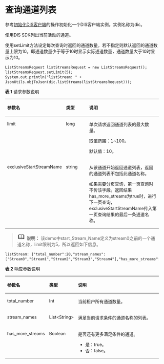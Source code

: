 # 查询通道列表<a name="dgc_06_0058"></a>

参考[初始化DIS客户端](初始化DIS客户端.md#dgc_06_0050)的操作初始化一个DIS客户端实例，实例名称为dic。

使用DIS SDK列出当前活动的通道。

使用setLimit方法设定每次查询时返回的通道数量，若不指定则默认返回的通道数量上限为10。即通道数量少于等于10时显示实际通道数量，通道数量大于10时显示为10。

```
ListStreamsRequest listStreamsRequest = new ListStreamsRequest();
listStreamsRequest.setLimit(5);
System.out.println("listStream: " + JsonUtils.objToJson(dic.listStreams(listStreamsRequest)));
```

**表 1**  请求参数说明

<a name="zh-cn_topic_0091881413_zh-cn_topic_0131140746_table64553311"></a>
<table><thead align="left"><tr id="zh-cn_topic_0091881413_zh-cn_topic_0131140746_row50089467"><th class="cellrowborder" valign="top" width="33.33333333333333%" id="mcps1.2.4.1.1"><p id="zh-cn_topic_0091881413_zh-cn_topic_0131140746_p30715040"><a name="zh-cn_topic_0091881413_zh-cn_topic_0131140746_p30715040"></a><a name="zh-cn_topic_0091881413_zh-cn_topic_0131140746_p30715040"></a>参数名</p>
</th>
<th class="cellrowborder" valign="top" width="16.82168216821682%" id="mcps1.2.4.1.2"><p id="zh-cn_topic_0091881413_zh-cn_topic_0131140746_p4890297"><a name="zh-cn_topic_0091881413_zh-cn_topic_0131140746_p4890297"></a><a name="zh-cn_topic_0091881413_zh-cn_topic_0131140746_p4890297"></a>类型</p>
</th>
<th class="cellrowborder" valign="top" width="49.84498449844985%" id="mcps1.2.4.1.3"><p id="zh-cn_topic_0091881413_zh-cn_topic_0131140746_p60569775"><a name="zh-cn_topic_0091881413_zh-cn_topic_0131140746_p60569775"></a><a name="zh-cn_topic_0091881413_zh-cn_topic_0131140746_p60569775"></a>说明</p>
</th>
</tr>
</thead>
<tbody><tr id="zh-cn_topic_0091881413_zh-cn_topic_0131140746_row8257064"><td class="cellrowborder" valign="top" width="33.33333333333333%" headers="mcps1.2.4.1.1 "><p id="zh-cn_topic_0091881413_zh-cn_topic_0131140746_p64842419"><a name="zh-cn_topic_0091881413_zh-cn_topic_0131140746_p64842419"></a><a name="zh-cn_topic_0091881413_zh-cn_topic_0131140746_p64842419"></a>limit</p>
</td>
<td class="cellrowborder" valign="top" width="16.82168216821682%" headers="mcps1.2.4.1.2 "><p id="zh-cn_topic_0091881413_zh-cn_topic_0131140746_p17744591"><a name="zh-cn_topic_0091881413_zh-cn_topic_0131140746_p17744591"></a><a name="zh-cn_topic_0091881413_zh-cn_topic_0131140746_p17744591"></a>long</p>
</td>
<td class="cellrowborder" valign="top" width="49.84498449844985%" headers="mcps1.2.4.1.3 "><p id="zh-cn_topic_0091881413_zh-cn_topic_0131140746_p28025763"><a name="zh-cn_topic_0091881413_zh-cn_topic_0131140746_p28025763"></a><a name="zh-cn_topic_0091881413_zh-cn_topic_0131140746_p28025763"></a>单次请求返回通道列表的最大数量。</p>
<p id="zh-cn_topic_0091881413_zh-cn_topic_0131140746_p50905282"><a name="zh-cn_topic_0091881413_zh-cn_topic_0131140746_p50905282"></a><a name="zh-cn_topic_0091881413_zh-cn_topic_0131140746_p50905282"></a>取值范围：1~100。</p>
<p id="zh-cn_topic_0091881413_zh-cn_topic_0131140746_p55494360"><a name="zh-cn_topic_0091881413_zh-cn_topic_0131140746_p55494360"></a><a name="zh-cn_topic_0091881413_zh-cn_topic_0131140746_p55494360"></a>默认值：10。</p>
</td>
</tr>
<tr id="zh-cn_topic_0091881413_zh-cn_topic_0131140746_row29687198"><td class="cellrowborder" valign="top" width="33.33333333333333%" headers="mcps1.2.4.1.1 "><p id="zh-cn_topic_0091881413_p13992312195319"><a name="zh-cn_topic_0091881413_p13992312195319"></a><a name="zh-cn_topic_0091881413_p13992312195319"></a>exclusiveStartStreamName</p>
</td>
<td class="cellrowborder" valign="top" width="16.82168216821682%" headers="mcps1.2.4.1.2 "><p id="zh-cn_topic_0091881413_zh-cn_topic_0131140746_p27788708"><a name="zh-cn_topic_0091881413_zh-cn_topic_0131140746_p27788708"></a><a name="zh-cn_topic_0091881413_zh-cn_topic_0131140746_p27788708"></a>string</p>
</td>
<td class="cellrowborder" valign="top" width="49.84498449844985%" headers="mcps1.2.4.1.3 "><p id="zh-cn_topic_0091881413_zh-cn_topic_0131140746_p36292894"><a name="zh-cn_topic_0091881413_zh-cn_topic_0131140746_p36292894"></a><a name="zh-cn_topic_0091881413_zh-cn_topic_0131140746_p36292894"></a>从该通道开始返回通道列表，返回的通道列表不包括此通道名称。</p>
<p id="zh-cn_topic_0091881413_p660312349306"><a name="zh-cn_topic_0091881413_p660312349306"></a><a name="zh-cn_topic_0091881413_p660312349306"></a>如果需要分页查询，第一页查询时不传该字段。返回结果has_more_streams为true时，进行下一页查询，exclusiveStartStreamName传入第一页查询结果的最后一条通道名称。</p>
</td>
</tr>
</tbody>
</table>

>![](public_sys-resources/icon-note.gif) **说明：** 
>该demo中start\_Stream\_Name定义为stream0之前的一个通道名称，limit限制为5，所以返回如下信息。

```
listStream: {"total_number":20,"stream_names":["Stream0","Stream1","Stream2","Stream3","Stream4"],"has_more_streams":true}
```

**表 2**  响应参数说明

<a name="zh-cn_topic_0091881413_table1022333410134"></a>
<table><thead align="left"><tr id="zh-cn_topic_0091881413_row2248734710134"><th class="cellrowborder" valign="top" width="22.220000000000002%" id="mcps1.2.4.1.1"><p id="zh-cn_topic_0091881413_p953583810134"><a name="zh-cn_topic_0091881413_p953583810134"></a><a name="zh-cn_topic_0091881413_p953583810134"></a>参数名</p>
</th>
<th class="cellrowborder" valign="top" width="18.18%" id="mcps1.2.4.1.2"><p id="zh-cn_topic_0091881413_p3420542610134"><a name="zh-cn_topic_0091881413_p3420542610134"></a><a name="zh-cn_topic_0091881413_p3420542610134"></a>类型</p>
</th>
<th class="cellrowborder" valign="top" width="59.599999999999994%" id="mcps1.2.4.1.3"><p id="zh-cn_topic_0091881413_p1917608510134"><a name="zh-cn_topic_0091881413_p1917608510134"></a><a name="zh-cn_topic_0091881413_p1917608510134"></a>说明</p>
</th>
</tr>
</thead>
<tbody><tr id="zh-cn_topic_0091881413_row975909010134"><td class="cellrowborder" valign="top" width="22.220000000000002%" headers="mcps1.2.4.1.1 "><p id="zh-cn_topic_0091881413_p5228881510134"><a name="zh-cn_topic_0091881413_p5228881510134"></a><a name="zh-cn_topic_0091881413_p5228881510134"></a>total_number</p>
</td>
<td class="cellrowborder" valign="top" width="18.18%" headers="mcps1.2.4.1.2 "><p id="zh-cn_topic_0091881413_p753560410134"><a name="zh-cn_topic_0091881413_p753560410134"></a><a name="zh-cn_topic_0091881413_p753560410134"></a>Int</p>
</td>
<td class="cellrowborder" valign="top" width="59.599999999999994%" headers="mcps1.2.4.1.3 "><p id="zh-cn_topic_0091881413_p640420210134"><a name="zh-cn_topic_0091881413_p640420210134"></a><a name="zh-cn_topic_0091881413_p640420210134"></a>当前租户所有通道数量。</p>
</td>
</tr>
<tr id="zh-cn_topic_0091881413_row5763782310134"><td class="cellrowborder" valign="top" width="22.220000000000002%" headers="mcps1.2.4.1.1 "><p id="zh-cn_topic_0091881413_p3815206410134"><a name="zh-cn_topic_0091881413_p3815206410134"></a><a name="zh-cn_topic_0091881413_p3815206410134"></a>stream_names</p>
</td>
<td class="cellrowborder" valign="top" width="18.18%" headers="mcps1.2.4.1.2 "><p id="zh-cn_topic_0091881413_p330951110134"><a name="zh-cn_topic_0091881413_p330951110134"></a><a name="zh-cn_topic_0091881413_p330951110134"></a>List&lt;String&gt;</p>
</td>
<td class="cellrowborder" valign="top" width="59.599999999999994%" headers="mcps1.2.4.1.3 "><p id="zh-cn_topic_0091881413_p6674380110134"><a name="zh-cn_topic_0091881413_p6674380110134"></a><a name="zh-cn_topic_0091881413_p6674380110134"></a>满足当前请求条件的通道名称的列表。</p>
</td>
</tr>
<tr id="zh-cn_topic_0091881413_row6382330310134"><td class="cellrowborder" valign="top" width="22.220000000000002%" headers="mcps1.2.4.1.1 "><p id="zh-cn_topic_0091881413_p230503110134"><a name="zh-cn_topic_0091881413_p230503110134"></a><a name="zh-cn_topic_0091881413_p230503110134"></a>has_more_streams</p>
</td>
<td class="cellrowborder" valign="top" width="18.18%" headers="mcps1.2.4.1.2 "><p id="zh-cn_topic_0091881413_p5248983210134"><a name="zh-cn_topic_0091881413_p5248983210134"></a><a name="zh-cn_topic_0091881413_p5248983210134"></a>Boolean</p>
</td>
<td class="cellrowborder" valign="top" width="59.599999999999994%" headers="mcps1.2.4.1.3 "><p id="zh-cn_topic_0091881413_p2381800110134"><a name="zh-cn_topic_0091881413_p2381800110134"></a><a name="zh-cn_topic_0091881413_p2381800110134"></a>是否还有更多满足条件的通道。</p>
<a name="zh-cn_topic_0091881413_ul64226242104757"></a><a name="zh-cn_topic_0091881413_ul64226242104757"></a><ul id="zh-cn_topic_0091881413_ul64226242104757"><li>是：true。</li><li>否：false。</li></ul>
</td>
</tr>
</tbody>
</table>

